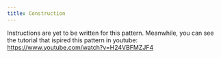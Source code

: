```yaml
---
title: Construction
---
```


<Note>

Instructions are yet to be written for this pattern. Meanwhile, you can see the tutorial that ispired this pattern in youtube: https://www.youtube.com/watch?v=H24VBFMZJF4

</Note>

